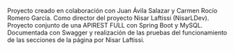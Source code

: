 Proyecto creado en colaboración con Juan Ávila Salazar y Carmen Rocío Romero García. Como director del proyecto Nisar Laftissi (NisarLDev). Proyecto conjunto de una APIREST FULL con Spring Boot y MySQL. Documentada con Swagger y realización de las pruebas del funcionamiento de las secciones de la página por Nisar Laftissi. 
